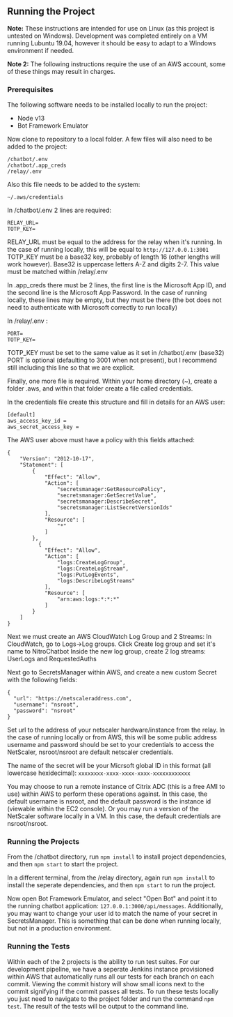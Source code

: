 ## Running the Project
**Note:** These instructions are intended for use on Linux (as this project is untested on Windows). Development was completed entirely on a VM running Lubuntu 19.04, however it should be easy to adapt to a Windows environment if needed.

**Note 2:** The following instructions require the use of an AWS account, some of these things may result in charges.

### Prerequisites
The following software needs to be installed locally to run the project:
- Node v13
- Bot Framework Emulator

Now clone to repository to a local folder. A few files will also need to be added to the project:
```
/chatbot/.env
/chatbot/.app_creds
/relay/.env
```

Also this file needs to be added to the system:
```
~/.aws/credentials
```

In /chatbot/.env 2 lines are required:
```
RELAY_URL=
TOTP_KEY=
```

RELAY_URL must be equal to the address for the relay when it's running. In the case of running locally, this will be equal to `http://127.0.0.1:3001`
TOTP_KEY must be a base32 key, probably of length 16 (other lengths will work however). Base32 is uppercase letters A-Z and digits 2-7. This value must be matched within /relay/.env

In .app_creds there must be 2 lines, the first line is the Microsoft App ID, and the second line is the Microsoft App Password.
In the case of running locally, these lines may be empty, but they must be there (the bot does not need to authenticate with Microsoft correctly to run locally)

In /relay/.env :
```
PORT=
TOTP_KEY=
```

TOTP_KEY must be set to the same value as it set in /chatbot/.env (base32)
PORT is optional (defaulting to 3001 when not present), but I recommend still including this line so that we are explicit.

Finally, one more file is required. Within your home directory (~), create a folder .aws, and within that folder create a file called credentials.

In the credentials file create this structure and fill in details for an AWS user:
```
[default]
aws_access_key_id = 
aws_secret_access_key =
```

The AWS user above must have a policy with this fields attached:
```
{
    "Version": "2012-10-17",
    "Statement": [
        {
            "Effect": "Allow",
            "Action": [
                "secretsmanager:GetResourcePolicy",
                "secretsmanager:GetSecretValue",
                "secretsmanager:DescribeSecret",
                "secretsmanager:ListSecretVersionIds"
            ],
            "Resource": [
                "*"
            ]
        },
	      {
            "Effect": "Allow",
            "Action": [
                "logs:CreateLogGroup",
                "logs:CreateLogStream",
                "logs:PutLogEvents",
                "logs:DescribeLogStreams"
            ],
            "Resource": [
                "arn:aws:logs:*:*:*"
            ]
        }
    ]
}
```

Next we must create an AWS CloudWatch Log Group and 2 Streams:
In CloudWatch, go to Logs->Log groups.
Click Create log group and set it's name to NitroChatbot
Inside the new log group, create 2 log streams: UserLogs and RequestedAuths

Next go to SecretsManager within AWS, and create a new custom Secret with the following fields:
```
{
  "url": "https://netscaleraddress.com",
  "username": "nsroot",
  "password": "nsroot"
}
```

Set url to the address of your netscaler hardware/instance from the relay. In the case of running locally or from AWS, this will be some public address
username and password should be set to your credentials to access the NetScaler, nsroot/nsroot are default netscaler credentials.

The name of the secret will be your Micrsoft global ID in this format (all lowercase hexidecimal): 
`xxxxxxxx-xxxx-xxxx-xxxx-xxxxxxxxxxxx`

You may choose to run a remote instance of Citrix ADC (this is a free AMI to use) within AWS to perform these operations against. In this case, the default username is nsroot, and the default password is the instance id (viewable within the EC2 console).
Or you may run a version of the NetScaler software locally in a VM. In this case, the default credentials are nsroot/nsroot.

### Running the Projects
From the /chatbot directory, run `npm install` to install project dependencies, and then `npm start` to start the project.

In a different terminal, from the /relay directory, again run `npm install` to install the seperate dependencies, and then `npm start` to run the project.

Now open Bot Framework Emulator, and select "Open Bot" and point it to the running chatbot application: `127.0.0.1:3000/api/messages`. Additionally, you may want to change your user id to match the name of your secret in SecretsManager. This is something that can be done when running locally, but not in a production environment.

### Running the Tests
Within each of the 2 projects is the ability to run test suites. For our development pipeline, we have a seperate Jenkins instance provisioned within AWS that automatically runs all our tests for each branch on each commit. Viewing the commit history will show small icons next to the commit signifying if the commit passes all tests.
To run these tests locally you just need to navigate to the project folder and run the command `npm test`. The result of the tests will be output to the command line.
